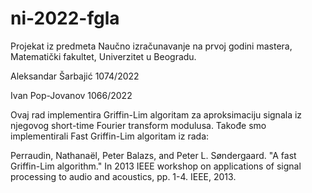 # ni-2022-fgla

Projekat iz predmeta Naučno izračunavanje na prvoj godini mastera, Matematički fakultet, Univerzitet u Beogradu. 

Aleksandar Šarbajić 1074/2022

Ivan Pop-Jovanov 1066/2022

Ovaj rad implementira Griffin-Lim algoritam za aproksimaciju signala iz njegovog short-time Fourier transform modulusa. Takođe smo implementirali Fast Griffin-Lim algoritam iz rada: 

Perraudin, Nathanaël, Peter Balazs, and Peter L. Søndergaard. 
"A fast Griffin-Lim algorithm." 
In 2013 IEEE workshop on applications of signal processing to audio and acoustics, pp. 1-4. IEEE, 2013.
